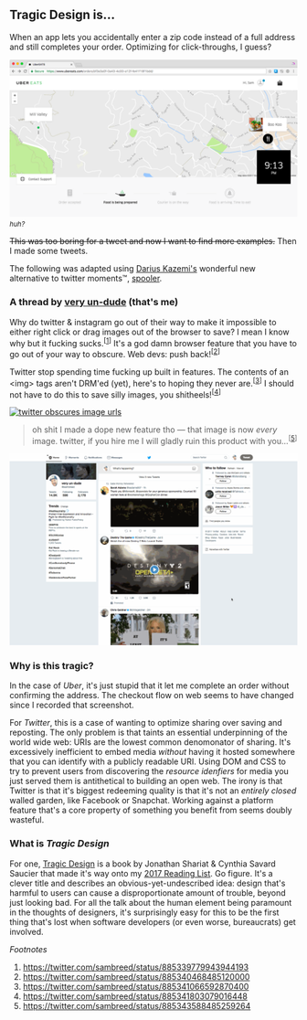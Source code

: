 ## Tragic Design is...

When an app lets you accidentally enter a zip code instead of a full address and still completes your order. Optimizing for click-throughs, I guess?

<div class="w-100 mb2 fr-ns tc">
  <a href="/img/tragic-01.png"><img src="../img/tragic-01.png" alt="uber eats it" /></a><br/>
  <small><i>huh?</i></small>
</div>

~~This was too boring for a tweet and now I want to find more examples.~~ Then I made some tweets.

The following was adapted using [Darius Kazemi's](http://tinysubversions.com/) wonderful new alternative to twitter moments™, [spooler](https://tinysubversions.com/spooler/?url=https://twitter.com/sambreed/status//885343588485259264).

### A thread by <a href="https://twitter.com/sambreed/status//885343588485259264">very un-dude</a> (that's me)

Why do twitter &amp; instagram go out of their way to make it impossible to either right click or drag images out of the browser to save? I mean I know why but it fucking sucks.<sup>[[1](https://twitter.com/sambreed/status/8853397799439441931)]</sup> It's a god damn browser feature that you have to go out of your way to obscure. Web devs: push back!<sup>[[2](https://twitter.com/sambreed/status/885340468485120000)]</sup>

Twitter stop spending time fucking up built in features. The contents of an &lt;img&gt; tags aren't DRM'ed (yet), here's to hoping they never are.<sup>[[3](https://twitter.com/sambreed/status/885341066592870400)]</sup> I should not have to do this to save silly images, you shitheels!<sup>[[4](https://twitter.com/sambreed/status/885341803079016448)]</sup>

<a href="/img/twitter-images2.gif" class="none"><img src="../img/twitter-images.gif" alt="twitter obscures image urls" /></a>

> oh shit I made a dope new feature tho — that image is now _every_ image. twitter, if you hire me I will gladly ruin this product with you...<sup>[[5](https://twitter.com/sambreed/status/885341803079016448)]</sup>

<a href="/img/twitter-images2.gif" class="none"><img src="../img/twitter-images2.gif" alt="wherein I ruin the product" /></a>

### Why is this tragic?

In the case of _Uber_, it's just stupid that it let me complete an order without confirming the address. The checkout flow on web seems to have changed since I recorded that screenshot.

For _Twitter_, this is a case of wanting to optimize sharing over saving and reposting. The only problem is that taints an essential underpinning of the world wide web: URIs are the lowest common denomonator of sharing. It's excessively inefficient to embed media _without_ having it hosted somewhere that you can identify with a publicly readable URI. Using DOM and CSS to try to prevent users from discovering the _resource idenfiers_ for media you just served them is antithetical to building an open web. The irony is that Twitter is that it's biggest redeeming quality is that it's not an _entirely closed_ walled garden, like Facebook or Snapchat. Working against a platform feature that's a core property of something you benefit from seems doubly wasteful.

### What is _Tragic Design_

For one, [Tragic Design](http://a.co/eP48MQx) is a book by Jonathan Shariat & Cynthia Savard Saucier that made it's way onto my [2017 Reading List](https://wookiehangover.com/writing/2017-reading-list.html). Go figure. It's a clever title and describes an obvious-yet-undescribed idea: design that's harmful to users can cause a disproportionate amount of trouble, beyond just looking bad. For all the talk about the human element being paramount in the thoughts of designers, it's surprisingly easy for this to be the first thing that's lost when software developers (or even worse, bureaucrats) get involved.

*Footnotes*

1. https://twitter.com/sambreed/status/885339779943944193
2. https://twitter.com/sambreed/status/885340468485120000
3. https://twitter.com/sambreed/status/885341066592870400
4. https://twitter.com/sambreed/status/885341803079016448
5. https://twitter.com/sambreed/status/885343588485259264
